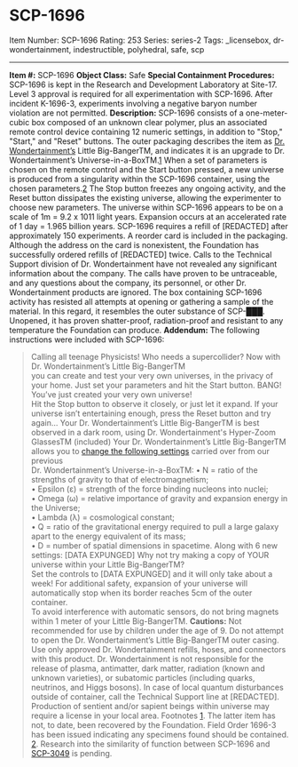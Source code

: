 # SCP-1696
Item Number: SCP-1696
Rating: 253
Series: series-2
Tags: _licensebox, dr-wondertainment, indestructible, polyhedral, safe, scp

---

**Item #:** SCP-1696
**Object Class:** Safe
**Special Containment Procedures:** SCP-1696 is kept in the Research and Development Laboratory at Site-17. Level 3 approval is required for all experimentation with SCP-1696. After incident K-1696-3, experiments involving a negative baryon number violation are not permitted.
**Description:** SCP-1696 consists of a one-meter-cubic box composed of an unknown clear polymer, plus an associated remote control device containing 12 numeric settings, in addition to "Stop," "Start," and "Reset" buttons. The outer packaging describes the item as [Dr. Wondertainment’s](/dr-wondertainment-hub) Little Big-BangerTM, and indicates it is an upgrade to Dr. Wondertainment’s Universe-in-a-BoxTM.[1](javascript:;)
When a set of parameters is chosen on the remote control and the Start button pressed, a new universe is produced from a singularity within the SCP-1696 container, using the chosen parameters.[2](javascript:;) The Stop button freezes any ongoing activity, and the Reset button dissipates the existing universe, allowing the experimenter to choose new parameters.
The universe within SCP-1696 appears to be on a scale of 1m = 9.2 x 1011 light years. Expansion occurs at an accelerated rate of 1 day = 1.965 billion years.
SCP-1696 requires a refill of [REDACTED] after approximately 150 experiments. A reorder card is included in the packaging. Although the address on the card is nonexistent, the Foundation has successfully ordered refills of [REDACTED] twice. Calls to the Technical Support division of Dr. Wondertainment have not revealed any significant information about the company. The calls have proven to be untraceable, and any questions about the company, its personnel, or other Dr. Wondertainment products are ignored.
The box containing SCP-1696 activity has resisted all attempts at opening or gathering a sample of the material. In this regard, it resembles the outer substance of SCP-███. Unopened, it has proven shatter-proof, radiation-proof and resistant to any temperature the Foundation can produce.
**Addendum:** The following instructions were included with SCP-1696:
> Calling all teenage Physicists! Who needs a supercollider? Now with Dr. Wondertainment’s Little Big-BangerTM  
>  you can create and test your very own universes, in the privacy of your home.
> Just set your parameters and hit the Start button. BANG! You’ve just created your very own universe!  
>  Hit the Stop button to observe it closely, or just let it expand. If your universe isn’t entertaining enough, press the Reset button and try again…
> Your Dr. Wondertainment’s Little Big-BangerTM is best observed in a dark room, using Dr. Wondertainment's Hyper-Zoom GlassesTM (included)
> Your Dr. Wondertainment’s Little Big-BangerTM allows you to [change the following settings](/scp-536) carried over from our previous  
>  Dr. Wondertainment’s Universe-in-a-BoxTM:
> • N = ratio of the strengths of gravity to that of electromagnetism;  
>  • Epsilon (ε) = strength of the force binding nucleons into nuclei;  
>  • Omega (ω) = relative importance of gravity and expansion energy in the Universe;  
>  • Lambda (λ) = cosmological constant;  
>  • Q = ratio of the gravitational energy required to pull a large galaxy apart to the energy equivalent of its mass;  
>  • D = number of spatial dimensions in spacetime.
> Along with 6 new settings:
> [DATA EXPUNGED]
> Why not try making a copy of YOUR universe within your Little Big-BangerTM?  
>  Set the controls to [DATA EXPUNGED] and it will only take about a week!
> For additional safety, expansion of your universe will automatically stop when its border reaches 5cm of the outer container.  
>  To avoid interference with automatic sensors, do not bring magnets within 1 meter of your Little Big-BangerTM.
> **Cautions:** Not recommended for use by children under the age of 9.
> Do not attempt to open the Dr. Wondertainment’s Little Big-BangerTM outer casing.
> Use only approved Dr. Wondertainment refills, hoses, and connectors with this product.
> Dr. Wondertainment is not responsible for the release of plasma, antimatter, dark matter, radiation (known and unknown varieties), or subatomic particles (including quarks, neutrinos, and Higgs bosons). In case of local quantum disturbances outside of container, call the Technical Support line at [REDACTED]. Production of sentient and/or sapient beings within universe may require a license in your local area.
Footnotes
[1](javascript:;). The latter item has not, to date, been recovered by the Foundation. Field Order 1696-3 has been issued indicating any specimens found should be contained.
[2](javascript:;). Research into the similarity of function between SCP-1696 and [SCP-3049](/scp-3049) is pending.